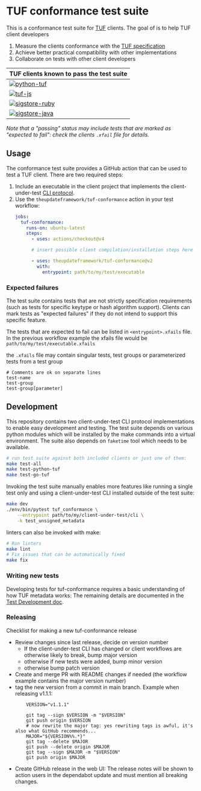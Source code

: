 # TUF conformance test suite

This is a conformance test suite for [TUF](https://theupdateframework.io/) clients. The goal of is to help TUF client developers
  1. Measure the clients conformance with the [TUF specification](https://theupdateframework.github.io/specification/latest/)
  2. Achieve better practical compatibility with other implementations
  3. Collaborate on tests with other client developers

| TUF clients known to pass the test suite |
| --- |
| [![python-tuf](https://img.shields.io/github/actions/workflow/status/theupdateframework/python-tuf/conformance.yml?branch=develop&label=python-tuf)](https://github.com/theupdateframework/python-tuf/actions/workflows/conformance.yml?query=branch%3Adevelop) |
| [![tuf-js](https://img.shields.io/github/actions/workflow/status/theupdateframework/tuf-js/conformance.yml?branch=main&label=tuf-js)](https://github.com/theupdateframework/tuf-js/actions/workflows/conformance.yml?query=branch%3Amain) |
| [![sigstore-ruby](https://img.shields.io/github/check-runs/sigstore/sigstore-ruby/main?nameFilter=TUF%20Ruby%203.4%20%2F%20ubuntu-latest&label=sigstore-ruby)](https://github.com/sigstore/sigstore-ruby/actions/workflows/ci.yml?query=branch%3Amain) |
| [![sigstore-java](https://img.shields.io/github/actions/workflow/status/sigstore/sigstore-java/tuf-conformance.yml?branch=main&label=sigstore-java)](https://github.com/sigstore/sigstore-java/actions/workflows/conformance.yml?query=branch%3Amain) |

<!-- This list is based on tuf-conformance dependency graph
(https://github.com/theupdateframework/tuf-conformance/network/dependents?package_id=UGFja2FnZS01MTQwNzI2MzMz): updates to the list are welcome.
-->

_Note that a "passing" status may include tests that are marked as "expected to fail": check the clients `.xfail` file for details._

## Usage

The conformance test suite provides a GitHub action that can be used to test a TUF client.
There are two required steps:

1. Include an executable in the client project that implements the client-under-test
   [CLI protocol](CLIENT-CLI.md).
2. Use the `theupdateframework/tuf-conformance` action in your test workflow:
    ```yaml
    jobs:
      tuf-conformance:
        runs-on: ubuntu-latest
        steps:
          - uses: actions/checkout@v4

          # insert possible client compilation/installation steps here

          - uses: theupdateframework/tuf-conformance@v2
            with:
              entrypoint: path/to/my/test/executable
    ```

### Expected failures

The test suite contains tests that are not strictly specification requirements (such as
tests for specific keytype or hash algorithm support). Clients can mark tests as "expected failures"
if they do not intend to support this specific feature.

The tests that are expected to fail can be listed in `<entrypoint>.xfails` file. In the previous
workflow example the xfails file would be `path/to/my/test/executable.xfails`

the `.xfails` file may contain singular tests, test groups or parameterized tests from a test group
```
# Comments are ok on separate lines
test-name
test-group
test-group[parameter]
```

## Development

This repository contains two client-under-test CLI protocol implementations
to enable easy development and testing. The test suite depends on various
python modules which will be installed by the make commands into a virtual environment.
The suite also depends on `faketime` tool which needs to be available.

```bash
# run test suite against both included clients or just one of them:
make test-all
make test-python-tuf
make test-go-tuf
```

Invoking the test suite manually enables more features like running a single test only
and using a client-under-test CLI installed outside of the test suite:

```bash
make dev
./env/bin/pytest tuf_conformance \
    --entrypoint path/to/my/client-under-test/cli \
    -k test_unsigned_metadata
```

linters can also be invoked with make:
```bash
# Run linters
make lint
# Fix issues that can be automatically fixed
make fix
```

### Writing new tests

Developing tests for tuf-conformance requires a basic understanding of how TUF metadata works: The
remaining details are documented in the [Test Development doc](DEVELOPMENT.md).

### Releasing

Checklist for making a new tuf-conformance release
* Review changes since last release, decide on version number
  * If the client-under-test CLI has changed or client workflows are otherwise likely to break, bump major version
  * otherwise if new tests were added, bump minor version
  * otherwise bump patch version
* Create and merge PR with README changes if needed (the workflow example contains the major version number)
* tag the new version from a commit in main branch. Example when releasing v1.1.1:
  ```
      VERSION="v1.1.1"

      git tag --sign $VERSION -m "$VERSION"
      git push origin $VERSION
      # now rewrite the major tag: yes rewriting tags is awful, it's also what GitHub recommends...
      MAJOR="${VERSION%%.*}"
      git tag --delete $MAJOR
      git push --delete origin $MAJOR
      git tag --sign $MAJOR -m "$VERSION"
      git push origin $MAJOR
  ```
* Create GitHub release in the web UI: The release notes will be shown to action users in the dependabot update and
  must mention all breaking changes.
